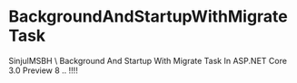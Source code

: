 # BackgroundAndStartupWithMigrateTask
SinjulMSBH \\ Background And Startup With Migrate Task In ASP.NET Core 3.0 Preview 8 .. !!!!
   